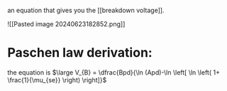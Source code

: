 an equation that gives you the [[breakdown voltage]].

![[Pasted image 20240623182852.png]]

# Paschen law derivation:

the equation is $\large V_{B} = \dfrac{Bpd}{\ln (Apd)-\ln \left[ \ln \left( 1+ \frac{1}{\mu_{se}} \right) \right]}$

